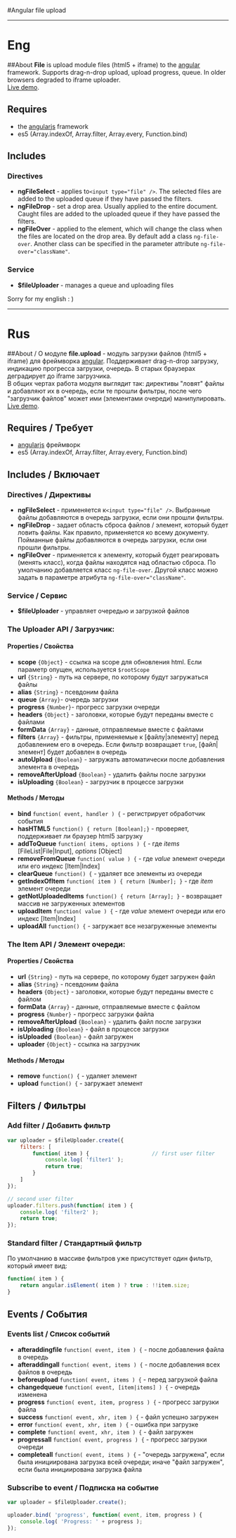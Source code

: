 ﻿#Angular file upload

---

# Eng

##About
**File** is upload module files (html5 + iframe) to the [angular](http://angularjs.org/) framework. Supports drag-n-drop upload, upload progress, queue. In older browsers degraded to iframe uploader.<br />
[Live demo](http://nervgh.github.io/pages/angular-file-upload/).

## Requires
- the [angularjs](https://github.com/angular/angular.js) framework
- es5 (Array.indexOf, Array.filter, Array.every, Function.bind)


## Includes
### Directives
- **ngFileSelect** - applies to`<input type="file" />`. The selected files are added to the uploaded queue if they have passed the filters.
- **ngFileDrop** - set a drop area. Usually applied to the entire document. Caught files are added to the uploaded queue if they have passed the filters.
- **ngFileOver** - applied to the element, which will change the class when the files are located on the drop area. By default add a class `ng-file-over`. Another class can be specified in the parameter attribute `ng-file-over="className"`.

### Service
- **$fileUploader** - manages a queue and uploading files

Sorry for my english : )

---

# Rus

##About / О модуле
**file.upload** - модуль загрузки файлов (html5 + iframe) для фреймворка [angular](http://angularjs.org/). Поддерживает drag-n-drop загрузку, индикацию прогресса загрузки, очередь. В старых браузерах деградирует до iframe загрузчика.<br />
В общих чертах работа модуля выглядит так: директивы "ловят" файлы и добавляют их в очередь, если те прошли фильтры, после чего "загрузчик файлов" может ими (элементами очереди) манипулировать.<br />
[Live demo](http://nervgh.github.io/pages/angular-file-upload/).

## Requires / Требует
- [angularjs](https://github.com/angular/angular.js) фреймворк
- es5 (Array.indexOf, Array.filter, Array.every, Function.bind)

## Includes / Включает
### Directives / Директивы
- **ngFileSelect** - применяется к`<input type="file" />`. Выбранные файлы добавляются в очередь загрузки, если они прошли фильтры.
- **ngFileDrop** - задает область сброса файлов / элемент, который будет ловить файлы. Как правило, применяется ко всему документу. Пойманные файлы добавляются в очередь загрузки, если они прошли фильтры.
- **ngFileOver** - применяется к элементу, который будет реагировать (менять класс), когда файлы находятся над областью сброса. По умолчанию добавляется класс `ng-file-over`. Другой класс можно задать в параметре атрибута `ng-file-over="className"`.

### Service / Сервис
- **$fileUploader** - управляет очередью и загрузкой файлов

### The Uploader API / Загрузчик:
#### Properties / Свойства
- **scope** `{Object}` - ссылка на scope для обновления html. Если параметр опущен, используется `$rootScope`
- **url** `{String}` - путь на сервере, по которому будут загружаться файлы
- **alias** `{String}` - псевдоним файла
- **queue** `{Array}`- очередь загрузки
- **progress** `{Number}`- прогресс загрузки очереди
- **headers** `{Object}` - заголовки, которые будут переданы вместе с файлами
- **formData** `{Array}` - данные, отправляемые вместе с файлами
- **filters** `{Array}` - фильтры, применяемые к [файлу|элементу] перед добавлением его в очередь. Если фильтр возвращает `true`, [файл|элемент] будет добавлен в очередь
- **autoUpload** `{Boolean}` - загружать автоматически после добавления элемента в очередь
- **removeAfterUpload** `{Boolean}` - удалить файлы после загрузки
- **isUploading** `{Boolean}` - загрузчик в процессе загрузки

#### Methods / Методы
- **bind** `function( event, handler ) {` - регистрирует обработчик события
- **hasHTML5** `function() { return [Boolean];}` - проверяет, поддерживает ли браузер html5 загрузку
- **addToQueue** `function( items, options ) {` - где _items_ [FileList|File|Input], _options_ [Object]
- **removeFromQueue** `function( value ) {` - где _value_ элемент очереди или его индекс [Item|Index]
- **clearQueue** `function() {` - удаляет все элементы из очереди
- **getIndexOfItem** `function( item ) { return [Number]; }` - где _item_ элемент очереди
- **getNotUploadedItems** `function() { return [Array]; }` - возвращает массив не загруженных элементов
- **uploadItem** `function( value ) {` - где _value_ элемент очереди или его индекс [Item|Index]
- **uploadAll** `function() {` - загружает все незагруженные элементы

### The Item API / Элемент очереди:
#### Properties / Свойства
- **url** `{String}` - путь на сервере, по которому будет загружен файл
- **alias** `{String}` - псевдоним файла
- **headers** `{Object}` - заголовки, которые будут переданы вместе с файлом
- **formData** `{Array}` - данные, отправляемые вместе с файлом
- **progress** `{Number}` - прогресс загрузки файла
- **removeAfterUpload** `{Boolean}` - удалить файл после загрузки
- **isUploading** `{Boolean}` - файл в процессе загрузки
- **isUploaded** `{Boolean}` - файл загружен
- **uploader** `{Object}` - ссылка на загрузчик

#### Methods / Методы
- **remove** `function() {` - удаляет элемент
- **upload** `function() {` - загружает элемент

## Filters / Фильтры
### Add filter / Добавить фильтр
```javascript
var uploader = $fileUploader.create({
    filters: [
        function( item ) {                    // first user filter
            console.log( 'filter1' );
            return true;
        }
    ]
});

// second user filter
uploader.filters.push(function( item ) {
    console.log( 'filter2' );
    return true;
});
```

### Standard filter / Стандартный фильтр
По умолчанию в массиве фильтров уже присутствует один фильтр, который имеет вид:
```javascript
function( item ) { 
	return angular.isElement( item ) ? true : !!item.size;
}
```

## Events / События
### Events list / Список событий
- **afteraddingfile** `function( event, item ) {` - после добавления файла в очередь
- **afteraddingall** `function( event, items ) {` - после добавления всех файлов в очередь
- **beforeupload** `function( event, items ) {` - перед загрузкой файла
- **changedqueue** `function( event, [item|items] ) {` - очередь изменена
- **progress** `function( event, item, progress ) {` - прогресс загрузки файла
- **success** `function( event, xhr, item ) {` - файл успешно загружен
- **error** `function( event, xhr, item ) {` - ошибка при загрузке
- **complete** `function( event, xhr, item ) {` - файл загружен
- **progressall** `function( event, progress ) {` - прогресс загрузки очереди
- **completeall** `function( event, items ) {` - "очередь загружена", если была инициирована загрузка всей очереди; иначе "файл загружен", если была инициирована загрузка файла

### Subscribe to event / Подписка на событие
```javascript
var uploader = $fileUploader.create();

uploader.bind( 'progress', function( event, item, progress ) {
    console.log( 'Progress: ' + progress );
});
```
